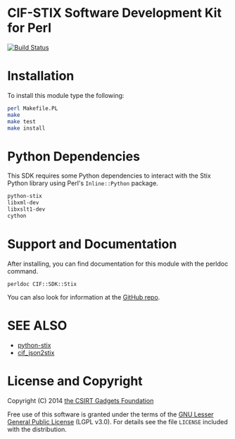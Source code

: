 # CIF-STIX Software Development Kit for Perl

[![Build Status](https://travis-ci.org/csirtgadgets/p5-cif-sdk-stix.png?branch=master)](https://travis-ci.org/csirtgadgets/p5-cif-sdk-stix)

# Installation

To install this module type the following:
  ```bash
  perl Makefile.PL
  make
  make test
  make install
  ```
# Python Dependencies
This SDK requires some Python dependencies to interact with the Stix Python library using Perl's ``Inline::Python`` package.

  ```bash
  python-stix
  libxml-dev
  libxslt1-dev
  cython
  ```

# Support and Documentation

After installing, you can find documentation for this module with the
perldoc command.

    perldoc CIF::SDK::Stix

You can also look for information at the [GitHub repo](https://github.com/csirtgadgets/p5-cif-sdk-stix).

# SEE ALSO

 * [python-stix](https://github.com/STIXProject/python-stix)
 * [cif_json2stix](https://github.com/akreffett/cif_json2stix)

# License and Copyright

Copyright (C) 2014 [the CSIRT Gadgets Foundation](http://csirtgadgets.org)

Free use of this software is granted under the terms of the [GNU Lesser General Public License](https://www.gnu.org/licenses/lgpl.html) (LGPL v3.0). For details see the file ``LICENSE`` included with the distribution.

